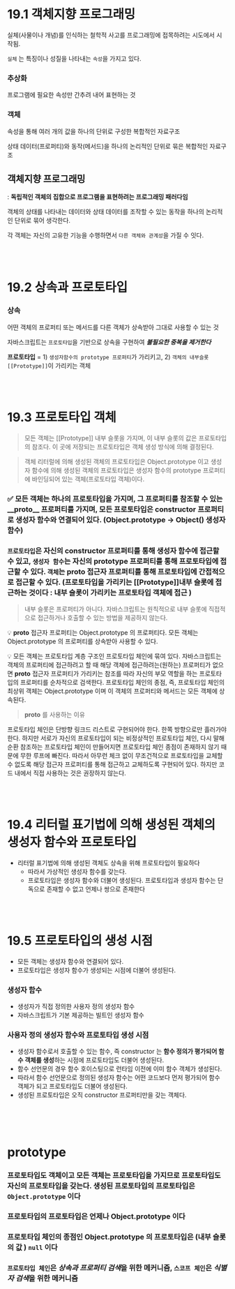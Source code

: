 # 19.1 객체지향 프로그래밍

실체(사물이나 개념)를 인식하는 철학적 사고를 프로그래밍에 접목하려는 시도에서 시작됨.

`실체` 는 특징이나 성질을 나타내는 `속성`을 가지고 있다.

### 추상화

프로그램에 필요한 속성만 간추려 내어 표현하는 것

### 객체

속성을 통해 여러 개의 값을 하나의 단위로 구성한 복합적인 자료구조

상태 데이터(프로퍼티)와 동작(메서드)을 하나의 논리적인 단위로 묶은 복합적인 자료구조

## 객체지향 프로그래밍

: **독립적인 객체의 집합으로 프로그램을 표현하려는 프로그래밍 패러다임**

객체의 상태를 나타내는 데이터와 상태 데이터를 조작할 수 있는 동작을 하나의 논리적인 단위로 묶어 생각한다. 

각 객체는 자신의 고유한 기능을 수행하면서 `다른 객체와 관계성`을 가질 수 잇다.

<br>
<br>

# 19.2 상속과 프로토타입

### 상속

어떤 객체의 프로퍼티 또는 메서드를 다른 객체가 상속받아 그대로 사용할 수 있는 것

자바스크립트는 `프로토타입`을 기반으로 상속을 구현하여 ***불필요한 중복을 제거한다***

**프로토타입** = 1) `생성자함수의 prototype 프로퍼티`가 가리키고, 2) `객체의 내부슬롯 [[Prototype]]`이 가리키는 객체

<br>
<br>

# 19.3 프로토타입 객체

> 모든 객체는 [[Prototype]] 내부 슬롯을 가지며, 이 내부 슬롯의 값은 프로토타입의 참조다. 이 곳에 저장되는 프로토타입은 객체 생성 방식에 의해 결정된다.

> 객체 리터럴에 의해 생성된 객체의 프로토타입은 Object.prototype 이고 생성자 함수에 의해 생성된 객체의 프로토타입은 생성자 함수의 prototype 프로퍼티에 바인딩되어 있는 객체(프로토타입 객체)이다.

### ✅ 모든 객체는 하나의 프로토타입을 가지며, 그 프로퍼티를 참조할 수 있는__proto__ 프로퍼티를 가지며, 모든 프로토타입은 constructor 프로퍼티로 생성자 함수와 연결되어 있다.  (Object.prototype → Object() 생성자 함수)

### `프로토타입`은 자신의 constructor 프로퍼티를 통해 생성자 함수에 접근할 수 있고, `생성자 함수`는 자신의 prototype 프로퍼티를 통해 프로토타입에 접근할 수 있다. `객체`는 __proto__ 접근자 프로퍼티를 통해 프로토타입에 간접적으로 접근할 수 있다. (프로토타입을 가리키는 [[Prototype]]내부 슬롯에 접근하는 것이다 : 내부 슬롯이 가리키는 프로토타입 객체에 접근 )

>내부 슬롯은 프로퍼티가 아니다. 자바스크립트는 원칙적으로 내부 슬롯에 직접적으로 접근하거나 호출할 수 있는 방법을 제공하지 않는다.


💡 __proto__ 접근자 프로퍼티는 Object.prototype 의 프로퍼티다. 모든 객체는 Object.prototype 의 프로퍼티를 상속받아 사용할 수 있다.


💡 모든 객체는 프로토타입 계층 구조인 프로토타입 체인에 묶여 있다. 
자바스크립트는 객체의 프로퍼티에 접근하려고 할 때 해당 객체에 접근하려는(원하는) 프로퍼티가 없으면 __proto__ 접근자 프로퍼티가 가리키는 참조를 따라 자신의 부모 역할을 하는 프로토타입의 프로퍼티를 순차적으로 검색한다. 프로토타입 체인의 종점, 즉, 프로토타입 체인의 최상위 객체는 Object.prototype 이며 이 객체의 프로퍼티와 메서드는 모든 객체에 상속된다.


> __proto__ 를 사용하는 이유 

프로토타입 체인은 단방향 링크드 리스트로 구현되어야 한다. 한쪽 방향으로만 흘러가야 한다. 하지만 서로가 자신의 프로토타입이 되는 비정상적인 프로토타입 체인, 다시 말해 순환 참조하는 프로토타입 체인이 만들어지면 프로토타입 체인 종점이 존재하지 않기 때문에 무한 루프에 빠진다. 따라서 아무런 체크 없이 무조건적으로 프로토타입을 교체할 수 없도록 해당 접근자 프로퍼티를 통해 접근하고 교체하도록 구현되어 있다. 하지만 코드 내에서 직접 사용하는 것은 권장하지 않는다.


<br>
<br>

# 19.4 리터럴 표기법에 의해 생성된 객체의 생성자 함수와 프로토타입

- 리터럴 표기법에 의해 생성된 객체도 상속을 위해 프로토타입이 필요하다
  - 따라서 가상적인 생성자 함수를 갖는다. 
  - 프로토타입은 생성자 함수와 더불어 생성된다. 프로토타입과 생성자 함수는 단독으로 존재할 수 없고 언제나 쌍으로 존재한다

<br>
<br>

# 19.5 프로토타입의 생성 시점

- 모든 객체는 생성자 함수와 연결되어 있다. 
- 프로토타입은 생성자 함수가 생성되는 시점에 더불어 생성된다.

### 생성자 함수

- 생성자가 직접 정의한 사용자 정의 생성자 함수
- 자바스크립트가 기본 제공하는 빌트인 생성자 함수

### 사용자 정의 생성자 함수와 프로토타입 생성 시점

- 생성자 함수로서 호출할 수 있는 함수, 즉 constructor 는 **함수 정의가 평가되어 함수 객체를 생성**하는 시점에 프로토타입도 더불어 생성된다. 
- 함수 선언문의 경우 함수 호이스팅으로 런타임 이전에 이미 함수 객체가 생성된다.
- 따라서 함수 선언문으로 정의된 생성자 함수는 어떤 코드보다 먼저 평가되어 함수 객체가 되고 프로토타입도 더불어 생성된다.
- 생성된 프로토타입은 오직 constructor 프로퍼티만을 갖는 객체다. 

<br>
<br>
<br>

# prototype 
### 프로토타입도 객체이고 모든 객체는 프로토타입을 가지므로 프로토타입도 자신의 프로토타입을 갖는다. 생성된 프로토타입의 프로토타입은 `Object.prototype` 이다

### 프로토타입의 프로토타입은 언제나 Object.prototype 이다

### 프로토타입 체인의 종점인 Object.prototype 의 프로토타입은 (내부 슬롯의 값 ) `null` 이다

### `프로토타입 체인`은 ***상속과 프로퍼티 검색***을 위한 메커니즘, `스코프 체인`은 *식별자 검색*을 위한 메커니즘